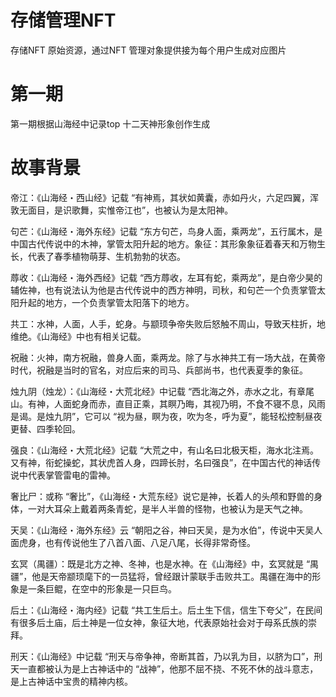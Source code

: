 # 存储管理NFT
存储NFT 原始资源，通过NFT 管理对象提供接为每个用户生成对应图片
# 第一期
第一期根据山海经中记录top 十二天神形象创作生成
# 故事背景
帝江：《山海经・西山经》记载 “有神焉，其状如黄囊，赤如丹火，六足四翼，浑敦无面目，是识歌舞，实惟帝江也”，也被认为是太阳神。

句芒：《山海经・海外东经》记载 “东方句芒，鸟身人面，乘两龙”，五行属木，是中国古代传说中的木神，掌管太阳升起的地方。象征：其形象象征着春天和万物生长，代表了春季植物萌芽、生机勃勃的状态。

蓐收：《山海经・海外西经》记载 “西方蓐收，左耳有蛇，乘两龙”，是白帝少昊的辅佐神，也有说法认为他是古代传说中的西方神明，司秋，和句芒一个负责掌管太阳升起的地方，一个负责掌管太阳落下的地方。

共工：水神，人面，人手，蛇身。与颛顼争帝失败后怒触不周山，导致天柱折，地维绝。《山海经》中也有相关记载。

祝融：火神，南方祝融，兽身人面，乘两龙。除了与水神共工有一场大战，在黄帝时代，祝融是当时的官名，对应后来的司马、兵部尚书，也代表夏季的象征。

烛九阴（烛龙）：《山海经・大荒北经》中记载 “西北海之外，赤水之北，有章尾山。有神，人面蛇身而赤，直目正乘，其瞑乃晦，其视乃明，不食不寝不息，风雨是谒。是烛九阴”，它可以 “视为昼，瞑为夜，吹为冬，呼为夏”，能轻松控制昼夜更替、四季轮回。

强良：《山海经・大荒北经》记载 “大荒之中，有山名曰北极天柜，海水北注焉。又有神，衔蛇操蛇，其状虎首人身，四蹄长肘，名曰强良”，在中国古代的神话传说中代表掌管雷电的雷神。

奢比尸：或称 “奢比”，《山海经・大荒东经》说它是神，长着人的头颅和野兽的身体，一对大耳朵上戴着两条青蛇，是半人半兽的怪物，也被认为是天气之神。

天吴：《山海经・海外东经》云 “朝阳之谷，神曰天吴，是为水伯”，传说中天吴人面虎身，也有传说他生了八首八面、八足八尾，长得非常奇怪。

玄冥（禺疆）：既是北方之神、冬神，也是水神。在《山海经》中，玄冥就是 “禺疆”，他是天帝颛顼麾下的一员猛将，曾经跟计蒙联手击败共工。禺疆在海中的形象是一条巨鲲，在空中的形象是一只巨鸟。

后土：《山海经・海内经》记载 “共工生后土。后土生下信，信生下夸父”，在民间有很多后土庙，后土神是一位女神，象征大地，代表原始社会对于母系氏族的崇拜。

刑天：《山海经》中记载 “刑天与帝争神，帝断其首，乃以乳为目，以脐为口”，刑天一直都被认为是上古神话中的 “战神”，他那不屈不挠、不死不休的战斗意志，是上古神话中宝贵的精神内核。

